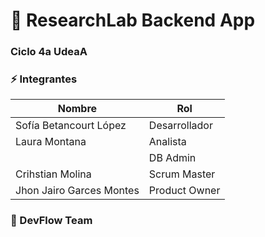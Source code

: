 # :rocket: ResearchLab Backend App

### Ciclo 4a UdeaA

### :zap: Integrantes

| Nombre                   | Rol           |
| ------------------------ | ------------- |
| Sofía Betancourt López   | Desarrollador |
| Laura Montana            | Analista      |
|                          | DB Admin      |
| Crihstian Molina         | Scrum Master  |
| Jhon Jairo Garces Montes | Product Owner |

### :metal: DevFlow Team
